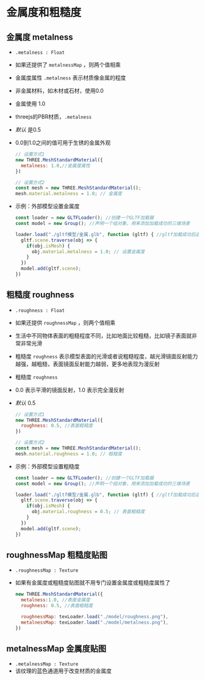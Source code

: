 # 金属度和粗糙度

## 金属度 metalness

+ `.metalness : Float`
+ 如果还提供了 `metalnessMap` ，则两个值相乘

+ 金属度属性 `.metalness` 表示材质像金属的程度
+ 非金属材料，如木材或石材，使用0.0
+ 金属使用 1.0

+ threejs的PBR材质，`.metalness`
+ *默认* 是0.5
+ 0.0到1.0之间的值可用于生锈的金属外观

  ```js
  // 设置方式1
  new THREE.MeshStandardMaterial({
    metalness: 1.0,//金属度属性
  })
  ```

  ```js
  // 设置方式2
  const mesh = new THREE.MeshStandardMaterial();
  mesh.material.metalness = 1.0; // 金属度
  ```

+ 示例：外部模型设置金属度

  ```js
  const loader = new GLTFLoader(); //创建一个GLTF加载器
  const model = new Group(); //声明一个组对象，用来添加加载成功的三维场景

  loader.load("./gltf模型/金属.glb", function (gltf) { //gltf加载成功后返回一个对象
    gltf.scene.traverse(obj => {
      if(obj.isMesh) {
        obj.material.metalness = 1.0; // 设置金属度
      }
    })
    model.add(gltf.scene);
  })
  ```

## 粗糙度 roughness

+ `.roughness : Float`
+ 如果还提供 `roughnessMap` ，则两个值相乘

+ 生活中不同物体表面的粗糙程度不同，比如地面比较粗糙，比如镜子表面就非常非常光滑

+ 粗糙度 `roughness` 表示模型表面的光滑或者说粗糙程度，越光滑镜面反射能力越强，越粗糙，表面镜面反射能力越弱，更多地表现为漫反射

+ 粗糙度 `roughness`
+ 0.0 表示平滑的镜面反射，1.0 表示完全漫反射
+ *默认* 0.5

  ```js
  // 设置方式1
  new THREE.MeshStandardMaterial({
    roughness: 0.5, //表面粗糙度
  })
  ```

  ```js
  // 设置方式2
  const mesh = new THREE.MeshStandardMaterial();
  mesh.material.roughness = 1.0; // 粗糙度
  ```

+ 示例：外部模型设置粗糙度

  ```js
  const loader = new GLTFLoader(); //创建一个GLTF加载器
  const model = new Group(); //声明一个组对象，用来添加加载成功的三维场景

  loader.load("./gltf模型/金属.glb", function (gltf) { //gltf加载成功后返回一个对象
    gltf.scene.traverse(obj => {
      if(obj.isMesh) {
        obj.material.roughness = 0.5; // 表面粗糙度
      }
    })
    model.add(gltf.scene);
  })
  ```

## roughnessMap 粗糙度贴图

+ `.roughnessMap : Texture`
+ 如果有金属度或粗糙度贴图就不用专门设置金属度或粗糙度属性了

  ```js
  new THREE.MeshStandardMaterial({
    metalness:1.0, //表面金属度
    roughness: 0.5, //表面粗糙度

    roughnessMap: texLoader.load("./model/roughness.png"),
    metalnessMap: texLoader.load("./model/metalness.png"),
  })
  ```

## metalnessMap 金属度贴图

+ `.metalnessMap : Texture`
+ 该纹理的蓝色通道用于改变材质的金属度
